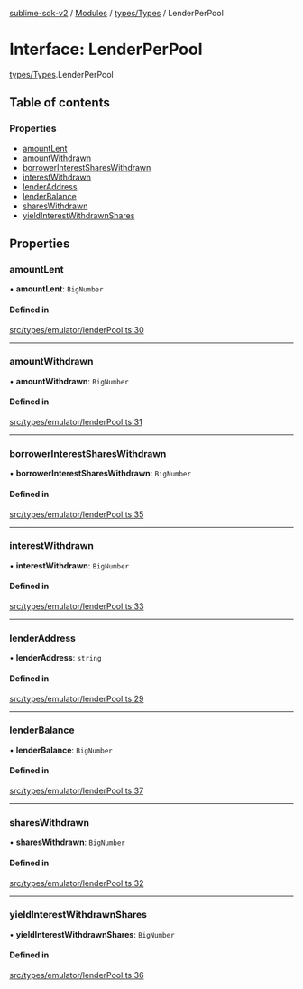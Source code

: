 [sublime-sdk-v2](../README.md) / [Modules](../modules.md) / [types/Types](../modules/types_Types.md) / LenderPerPool

# Interface: LenderPerPool

[types/Types](../modules/types_Types.md).LenderPerPool

## Table of contents

### Properties

- [amountLent](types_Types.LenderPerPool.md#amountlent)
- [amountWithdrawn](types_Types.LenderPerPool.md#amountwithdrawn)
- [borrowerInterestSharesWithdrawn](types_Types.LenderPerPool.md#borrowerinterestshareswithdrawn)
- [interestWithdrawn](types_Types.LenderPerPool.md#interestwithdrawn)
- [lenderAddress](types_Types.LenderPerPool.md#lenderaddress)
- [lenderBalance](types_Types.LenderPerPool.md#lenderbalance)
- [sharesWithdrawn](types_Types.LenderPerPool.md#shareswithdrawn)
- [yieldInterestWithdrawnShares](types_Types.LenderPerPool.md#yieldinterestwithdrawnshares)

## Properties

### amountLent

• **amountLent**: `BigNumber`

#### Defined in

[src/types/emulator/lenderPool.ts:30](https://github.com/sublime-finance/sublime-sdk/blob/cbfce7e/src/types/emulator/lenderPool.ts#L30)

___

### amountWithdrawn

• **amountWithdrawn**: `BigNumber`

#### Defined in

[src/types/emulator/lenderPool.ts:31](https://github.com/sublime-finance/sublime-sdk/blob/cbfce7e/src/types/emulator/lenderPool.ts#L31)

___

### borrowerInterestSharesWithdrawn

• **borrowerInterestSharesWithdrawn**: `BigNumber`

#### Defined in

[src/types/emulator/lenderPool.ts:35](https://github.com/sublime-finance/sublime-sdk/blob/cbfce7e/src/types/emulator/lenderPool.ts#L35)

___

### interestWithdrawn

• **interestWithdrawn**: `BigNumber`

#### Defined in

[src/types/emulator/lenderPool.ts:33](https://github.com/sublime-finance/sublime-sdk/blob/cbfce7e/src/types/emulator/lenderPool.ts#L33)

___

### lenderAddress

• **lenderAddress**: `string`

#### Defined in

[src/types/emulator/lenderPool.ts:29](https://github.com/sublime-finance/sublime-sdk/blob/cbfce7e/src/types/emulator/lenderPool.ts#L29)

___

### lenderBalance

• **lenderBalance**: `BigNumber`

#### Defined in

[src/types/emulator/lenderPool.ts:37](https://github.com/sublime-finance/sublime-sdk/blob/cbfce7e/src/types/emulator/lenderPool.ts#L37)

___

### sharesWithdrawn

• **sharesWithdrawn**: `BigNumber`

#### Defined in

[src/types/emulator/lenderPool.ts:32](https://github.com/sublime-finance/sublime-sdk/blob/cbfce7e/src/types/emulator/lenderPool.ts#L32)

___

### yieldInterestWithdrawnShares

• **yieldInterestWithdrawnShares**: `BigNumber`

#### Defined in

[src/types/emulator/lenderPool.ts:36](https://github.com/sublime-finance/sublime-sdk/blob/cbfce7e/src/types/emulator/lenderPool.ts#L36)
